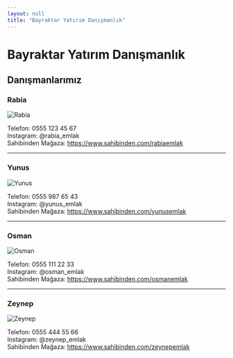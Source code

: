 ```yaml
---
layout: null
title: "Bayraktar Yatırım Danışmanlık"
---
```


# Bayraktar Yatırım Danışmanlık

## Danışmanlarımız

### Rabia  
![Rabia](/bayraktaryatirimdanismanlik/assets/img/rabia.jpg)

Telefon: 0555 123 45 67  
Instagram: @rabia_emlak  
Sahibinden Mağaza: https://www.sahibinden.com/rabiaemlak

---

### Yunus  
![Yunus](/bayraktaryatirimdanismanlik/assets/img/yunus.jpg)

Telefon: 0555 987 65 43  
Instagram: @yunus_emlak  
Sahibinden Mağaza: https://www.sahibinden.com/yunusemlak

---

### Osman  
![Osman](/bayraktaryatirimdanismanlik/assets/img/osman.jpg)

Telefon: 0555 111 22 33  
Instagram: @osman_emlak  
Sahibinden Mağaza: https://www.sahibinden.com/osmanemlak

---

### Zeynep  
![Zeynep](/bayraktaryatirimdanismanlik/assets/img/zeynep.jpg)

Telefon: 0555 444 55 66  
Instagram: @zeynep_emlak  
Sahibinden Mağaza: https://www.sahibinden.com/zeynepemlak
